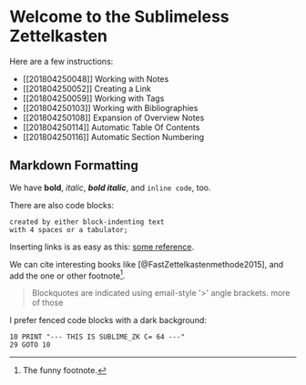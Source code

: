 # Welcome to the Sublimeless Zettelkasten
<!-- tags: #zettelkasten #sublimeless -->

Here are a few instructions:

- [[201804250048]] Working with Notes
- [[201804250052]] Creating a Link
- [[201804250059]] Working with Tags
- [[201804250103]] Working with Bibliographies
- [[201804250108]] Expansion of Overview Notes
- [[201804250114]] Automatic Table Of Contents
- [[201804250116]] Automatic Section Numbering

## Markdown Formatting

We have **bold**, *italic*, ***bold italic***, and `inline code`, too.

There are also code blocks:

    created by either block-indenting text
    with 4 spaces or a tabulator;

Inserting links is as easy as this: [some reference](https://zettelkasten.de).

We can cite interesting books like [@FastZettelkastenmethode2015], and add the one or other footnote[^1].

> Blockquotes are indicated using email-style '>' angle brackets.
> more of those

I prefer fenced code blocks with a dark background:

```basic
10 PRINT "--- THIS IS SUBLIME_ZK C= 64 ---"
29 GOTO 10
```

[^1]: The funny footnote.
